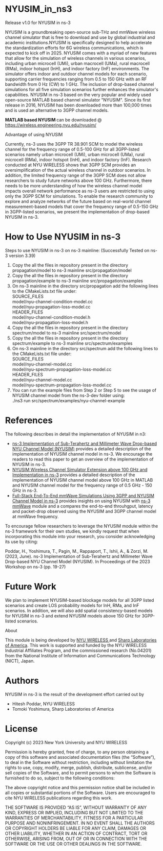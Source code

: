 # NYUSIM_in_ns3
Release v1.0 for NYUSIM in ns-3

NYUSIM is a groundbreaking open-source sub-THz and mmWave wireless channel simulator that is free to download and use by global industrial and academic institutions.NYUSIM is specifically designed to help accelerate the standardization efforts for 6G wireless communications, which is expected to kick off in 2025. NYUSIM comes with a myriad of new features that allow for the simulation of wireless channels in various scenarios, including urban microcell (UMi), urban macrocell (UMa), rural macrocell (RMa), indoor hotspot (InH), and indoor factory (InF) environments. The simulator offers indoor and outdoor channel models for each scenario, supporting carrier frequencies ranging from 0.5 to 150 GHz with an RF bandwidth from 0 Hz (CW) to 1 GHz. The inclusion of drop-based channel simulations for all five simulation scenarios further enhances the simulator's capabilities. NYUSIM in ns-3 based on the very popular and widely used open-source MATLAB based channel simulator "NYUSIM". Since its first release in 2016, NYUSIM has been downloaded more than 100,000 times and is used an alternative to 3GPP channel models.

<b> MATLAB based NYUSIM </b> can be downloaded @ <a href="https://wireless.engineering.nyu.edu/nyusim/">https://wireless.engineering.nyu.edu/nyusim/</a>

Advantage of using NYUSIM
<p class = "justified-text">Currently, ns-3 uses the 3GPP TR 38.901 SCM to model the wireless channel for the frequency range of 0.5-100 GHz for all 3GPP-listed scenarios namely urban microcell (UMi), urban microcell (UMa), rural microcell (RMa), indoor hotspot (InH), and indoor factory (InF). Research conducted at NYU WIRELESS shows that 3GPP SCM provides an oversimplification of the actual wireless channel in outdoor scenarios. In addition, the limited frequency range of the 3GPP SCM does not allow researchers to study future networks above 100 GHz. Furthermore, there needs to be more understanding of how the wireless channel model impacts overall network performance as ns-3 users are restricted to using only the 3GPP SCM for simulations. To enable the research community to explore and analyze networks of the future based on real-world channel measurement-based models that cover the frequency range of 0.5-150 GHz in 3GPP-listed scenarios, we present the implementation of drop-based NYUSIM in ns-3.</p>

# How to Use NYUSIM in ns-3
Steps to use NYUSIM in ns-3 on ns-3 mainline: (Successfully Tested on ns-3 version 3.39)

1. Copy the all the files in repository present in the directory propagation/model to ns-3 mainline src/propagation/model
2. Copy the all the files in repository present in the directory propagation/example to ns-3 mainline src/propagation/examples
3. On ns-3 mainline in the directory src/propagation add the following lines to the CMakeLists.txt file under:<br>
   SOURCE_FILES
   <br>model/nyu-channel-condition-model.cc
   <br>model/nyu-propagation-loss-model.cc
   <br>HEADER_FILES
    <br>model/nyu-channel-condition-model.h
    <br>model/nyu-propagation-loss-model.h
4. Copy the all the files in repository present in the directory spectrum/model to ns-3 mainline src/spectrum/model
5. Copy the all the files in repository present in the directory spectrum/example to ns-3 mainline src/spectrum/examples
6. On ns-3 mainline in the directory src/spectrum add the following lines to the CMakeLists.txt file under: <br>
   SOURCE_FILES
    <br>model/nyu-channel-model.cc
    <br>model/nyu-spectrum-propagation-loss-model.cc
   <br>HEADER_FILES
   <br>model/nyu-channel-model.cc
    <br>model/nyu-spectrum-propagation-loss-model.cc
7. You can run the example files from Step 2 or Step 5 to see the usage of NYUSIM channel model from the ns-3-dev folder using: <br> ./ns3 run src/spectrum/examples/nyu-channel-example


# References

<p class = "justified-text"> The following describes in detail the implementation of NYUSIM in n3:</p>
<ul>
<li><a href="https://arxiv.org/pdf/2305.01828.pdf">ns-3 Implementation of Sub-Terahertz and Millimeter Wave Drop-based NYU Channel Model (NYUSIM)</a> provides a detailed description of the implementation of NYUSIM channel model in ns-3. We encourage the readers to read this paper to get an overview of the implementation of NYUSIM in ns-3.</li>
<li><a href="https://www.proquest.com/openview/3e8cd42260d8e3fe502e0706256608af/1?pq-origsite=gscholar&cbl=18750&diss=y">NYUSIM Wireless Channel Simulator Extension above 100
GHz and Implementation in ns-3</a> provides a detailed description of the implementation of NYUSIM channel model above 100 GHz in MATLAB and NYUSIM channel model for the frequency range of 0.5 GHz - 150 GHz in ns-3.</li>
<li><a href="https://arxiv.org/pdf/2302.12385.pdf">Full-Stack End-To-End mmWave Simulations Using
3GPP and NYUSIM Channel Model in ns-3</a> provides insights on using NYUSIM with <a href="https://apps.nsnam.org/app/mmwave/"> ns-3 mmWave</a> module and a compares the end-to-end throuhgput, latency and packet-drop observed using the  NYUSIM and 3GPP channel model at mmWave frequency.</li>
</ul>

<p class = "justified-text"> To encourage fellow researchers to leverage the NYUSIM module within the ns-3 framework for their own studies, we kindly request that when incorporating this module into your research, you consider acknowledging its use by citing:</p>
<p class = "justified-text"> Poddar, H., Yoshimura, T., Pagin, M., Rappaport, T., Ishii, A., & Zorzi, M. (2023, June). ns-3 Implementation of Sub-Terahertz and Millimeter Wave Drop-based NYU Channel Model (NYUSIM). In Proceedings of the 2023 Workshop on ns-3 (pp. 19-27)
</p>


# Future Work

<p class = "justified-text"> We plan to implement NYUSIM-based blockage models for all 3GPP listed scenarios and create LOS probability models
for InH, RMa, and InF scenarios. In addition, we will also add spatial
consistency-based models for NYUSIM in ns-3 and extend NYUSIM models above 150 GHz for 3GPP-listed scenarios.
</p>
<span class="green-large-text">About</span>
<p class = "justified-text"> This module is being developed by <a href="https://wireless.engineering.nyu.edu/">NYU WIRELESS </a>
and <a href="https://www.sharplabs.com/">Sharp Laboratories of America</a>. This work is supported and funded by the NYU WIRELESS Industrial Affiliates Program, and the commissioned research (No.04201) from the National Institute of Information and Communications Technology (NICT), Japan. </p>

# Authors
<p class = "justified-text"> 
NYUSIM in ns-3 is the result of the development effort carried out by <ul>
    <li>Hitesh Poddar, NYU WIRELESS</li>
    <li>Tomoki Yoshimura, Sharp Laboratories of America</li>
</ul>

# License

<p class = "justified-text"> Copyright (c) 2023 New York University and NYU WIRELESS
<p class = "justified-text"> Permission is hereby granted, free of charge, to any person obtaining a copy of this software and associated documentation files (the “Software”), to deal in the Software without restriction, including without limitation the rights to use, copy, modify, merge, publish, distribute, sublicense, and/or sell copies of the Software, and to permit persons to whom the Software is furnished to do so, subject to the following conditions:</p>
<p class = "justified-text">
The above copyright notice and this permission notice shall be included in all copies or substantial portions of the Software. Users are encouraged to cite NYU WIRELESS publications regarding this work.</p> 
<p class = "justified-text">THE SOFTWARE IS PROVIDED “AS IS”, WITHOUT WARRANTY OF ANY KIND, EXPRESS OR IMPLIED, INCLUDING BUT NOT LIMITED TO THE WARRANTIES OF MERCHANTABILITY, FITNESS FOR A PARTICULAR PURPOSE AND NONINFRINGEMENT. IN NO EVENT SHALL THE AUTHORS OR COPYRIGHT HOLDERS BE LIABLE FOR ANY CLAIM, DAMAGES OR OTHER LIABILITY, WHETHER IN
AN ACTION OF CONTRACT, TORT OR OTHERWISE, ARISING FROM, OUT OF OR IN CONNECTION WITH THE SOFTWARE OR THE USE OR OTHER DEALINGS IN THE SOFTWARE.</p>

